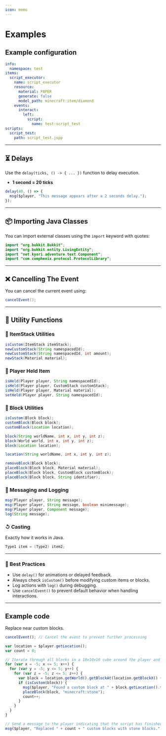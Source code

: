 ```yaml
---
icon: memo
---
```


# Examples

## Example configuration

```yml
info:
  namespace: test
items:
  script_executor:
    name: script_executor
    resource:
      material: PAPER
      generate: false
      model_path: minecraft:item/diamond
    events:
      interact:
        left:
          script:
            name: test:script_test
scripts:
  script_test:
    path: script_test.jspp

```

***

## ⏳ Delays

Use the `delay(ticks, () -> { ... })` function to delay execution.

* **1 second = 20 ticks**

```js
delay(40, () => {
  msg($player, "This message appears after a 2 seconds delay.");
});
```

***

## 📦 Importing Java Classes

You can import external classes using the `import` keyword with quotes:

```java
import "org.bukkit.Bukkit";
import "org.bukkit.entity.LivingEntity";
import "net.kyori.adventure.text.Component";
import "com.comphenix.protocol.ProtocolLibrary";
```

***

## ❌ Cancelling The Event

You can cancel the current event using:

```java
cancelEvent();
```

***

## 🔧 Utility Functions

### 🧱 ItemStack Utilities

```java
isCustom(ItemStack itemStack);
newCustomStack(String namespacedId);
newCustomStack(String namespacedId, int amount);
newStack(Material material);
```

### 🧍 Player Held Item

```java
isHeld(Player player, String namespacedId);
isHeld(Player player, CustomStack customStack);
isHeld(Player player, Material material);
setHeld(Player player, String namespacedId);
```

### 🧱 Block Utilities

```java
isCustom(Block block);
customBlock(Block block);
customBlock(Location location);

block(String worldName, int x, int y, int z);
block(World world, int x, int y, int z);
block(Location location);

location(String worldName, int x, int y, int z);

removeBlock(Block block);
placeBlock(Block block, Material material);
placeBlock(Block block, CustomBlock customBlock);
placeBlock(Block block, String identifier);
```

### 💬 Messaging and Logging

```java
msg(Player player, String message);
msg(Player player, String message, boolean minimessage);
msg(Player player, Component message);
log(String message);
```

### ↺ Casting

Exactly how it works in Java.

```java
Type1 item = (Type2) item2;
```

***

### 📌 Best Practices

* Use `delay()` for animations or delayed feedback.
* Always check `isCustom()` before modifying custom items or blocks.
* Log actions with `log()` during debugging.
* Use `cancelEvent()` to prevent default behavior when handling interactions.

***

## Example code

Replace near custom blocks.

```js
cancelEvent(); // Cancel the event to prevent further processing

var location = $player.getLocation();
var count = 0;

// Iterate through all blocks in a 10x10x10 cube around the player and check isCustom(block) == true
for (var x = -5; x <= 5; x++) {
  for (var y = -5; y <= 5; y++) {
    for (var z = -5; z <= 5; z++) {
      var block = location.getWorld().getBlockAt(location.getBlockX() + x, location.getBlockY() + y, location.getBlockZ() + z);
      if (isCustom(block)) {
        msg($player, "Found a custom block at " + block.getLocation().toString());
        placeBlock(block, "minecraft:stone");
        count++;
      }
    }
  }
}

// Send a message to the player indicating that the script has finished running
msg($player, "Replaced " + count + " custom blocks with stone blocks.");
```
